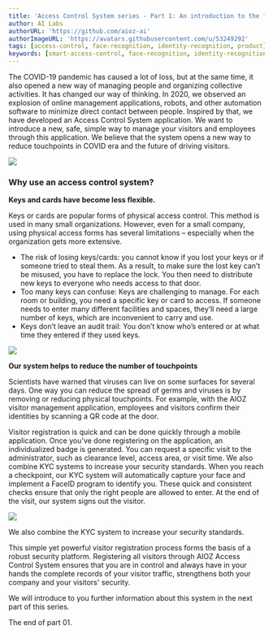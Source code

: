 ```yaml
---
title: 'Access Control System series - Part 1: An introduction to the future'
author: AI Labs
authorURL: 'https://github.com/aioz-ai'
authorImageURL: 'https://avatars.githubusercontent.com/u/53249292'
tags: [access-control, face-recognition, identity-recognition, product]
keywords: [smart-access-control, face-recognition, identity-recognition, aioz-ai, ai-product]
---
```


The COVID-19 pandemic has caused a lot of loss, but at the same time, it also opened a new way of managing people and organizing collective activities. It has changed our way of thinking. In 2020, we observed an explosion of online management applications, robots, and other automation software to minimize direct contact between people. Inspired by that, we have developed an Access Control System application. We want to introduce a new, safe, simple way to manage your visitors and employees through this application. We believe that the system opens a new way to reduce touchpoints in COVID era and the future of driving visitors.

![](https://github.com/aioz-ai/ai-docs-cms/blob/main/content/blog/assets/2021-04-16-access-control/Untitled.png?raw=true)
<!--truncate-->

### **Why use an access control system?**

**Keys and cards have become less flexible.**

Keys or cards are popular forms of physical access control. This method is used in many small organizations. However, even for a small company, using physical access forms has several limitations – especially when the organization gets more extensive.

- The risk of losing keys/cards: you cannot know if you lost your keys or if someone tried to steal them. As a result, to make sure the lost key can’t be misused, you have to replace the lock. You then need to distribute new keys to everyone who needs access to that door.
- Too many keys can confuse: Keys are challenging to manage. For each room or building, you need a specific key or card to access. If someone needs to enter many different facilities and spaces, they’ll need a large number of keys, which are inconvenient to carry and use.
- Keys don’t leave an audit trail: You don’t know who’s entered or at what time they entered if they used keys.

![](https://github.com/aioz-ai/ai-docs-cms/blob/main/content/blog/assets/2021-04-16-access-control/Untitled%201.png?raw=true)

**Our system helps to reduce the number of touchpoints**

Scientists have warned that viruses can live on some surfaces for several days. One way you can reduce the spread of germs and viruses is by removing or reducing physical touchpoints. For example, with the AIOZ visitor management application, employees and visitors confirm their identities by scanning a QR code at the door.

Visitor registration is quick and can be done quickly through a mobile application. Once you've done registering on the application, an individualized badge is generated. You can request a specific visit to the administrator, such as clearance level, access area, or visit time. We also combine KYC systems to increase your security standards. When you reach a checkpoint, our KYC system will automatically capture your face and implement a FaceID program to identify you. These quick and consistent checks ensure that only the right people are allowed to enter. At the end of the visit, our system signs out the visitor.

![](https://github.com/aioz-ai/ai-docs-cms/blob/main/content/blog/assets/2021-04-16-access-control/Untitled%202.png?raw=true)

We also combine the KYC system to increase your security standards.

This simple yet powerful visitor registration process forms the basis of a robust security platform. Registering all visitors through AIOZ Access Control System ensures that you are in control and always have in your hands the complete records of your visitor traffic, strengthens both your company and your visitors' security.

We will introduce to you further information about this system in the next part of this series.

The end of part 01.
